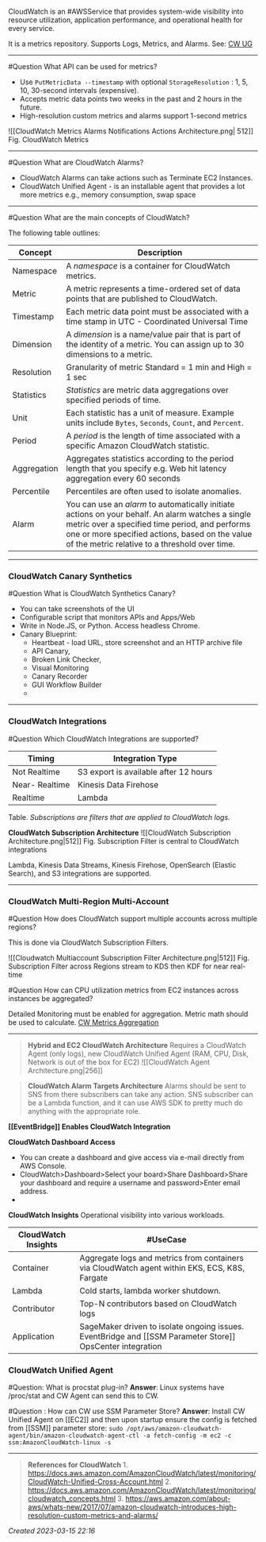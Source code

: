 CloudWatch is an #AWSService that provides system-wide visibility into resource utilization, application performance, and operational health for every service. 

It is a metrics repository. Supports Logs, Metrics, and Alarms.
See: [CW UG](https://docs.aws.amazon.com/AmazonCloudWatch/latest/monitoring/WhatIsCloudWatch.html)

---

#Question What API can be used for metrics?
- Use `PutMetricData --timestamp` with optional `StorageResolution` : 1, 5, 10, 30-second intervals (expensive). 
- Accepts metric data points two weeks in the past and 2 hours in the future.
- High-resolution custom metrics and alarms support 1-second metrics

![[CloudWatch Metrics Alarms Notifications Actions Architecture.png| 512]]
Fig. CloudWatch Metrics

--- 

#Question What are CloudWatch Alarms?
- CloudWatch Alarms can take actions such as Terminate EC2 Instances.
- CloudWatch Unified Agent - is an installable agent that provides a lot more metrics e.g., memory consumption, swap space
---

#Question  What are the main concepts of CloudWatch?

The following table outlines:

| Concept     | Description|
| ----------- | ------------------------------------------------------------------------------------------------------------------------------------------------------------------------------------------------------------------------------------------------------- |
| Namespace   | A _namespace_ is a container for CloudWatch metrics.|
| Metric      | A metric represents a time-ordered set of data points that are published to CloudWatch.                                                                                                                                                                 |
| Timestamp   | Each metric data point must be associated with a time stamp in UTC - Coordinated Universal Time                                                                                                                                                         |
| Dimension   | A _dimension_ is a name/value pair that is part of the identity of a metric. You can assign up to 30 dimensions to a metric.                                                                                                                            |
| Resolution  | Granularity of metric Standard = 1 min and High = 1 sec                                                                                                                                                                                                 |
| Statistics  | _Statistics_ are metric data aggregations over specified periods of time.                                                                                                                                                                               |
| Unit        | Each statistic has a unit of measure. Example units include `Bytes`, `Seconds`, `Count`, and `Percent`.                                                                                                                                    |
| Period      | A _period_ is the length of time associated with a specific Amazon CloudWatch statistic.                                                                                                                                                                |
| Aggregation | Aggregates statistics according to the period length that you specify e.g. Web hit latency aggregation every 60 seconds                                                                                                                                 |
| Percentile  | Percentiles are often used to isolate anomalies.                                                                                                                                                                                                        |
| Alarm       | You can use an _alarm_ to automatically initiate actions on your behalf. An alarm watches a single metric over a specified time period, and performs one or more specified actions, based on the value of the metric relative to a threshold over time. |

---
### CloudWatch Canary Synthetics

#Question What is  CloudWatch Synthetics Canary?
- You can take screenshots of the UI
- Configurable script that monitors APIs and Apps/Web
- Write in Node.JS, or Python. Access headless Chrome.
- Canary Blueprint:
	- Heartbeat - load URL, store screenshot and an HTTP archive file
	- API Canary,
	- Broken Link Checker, 
	- Visual Monitoring
	- Canary Recorder
	- GUI Workflow Builder
	- 
---
### CloudWatch Integrations

#Question Which CloudWatch Integrations are supported?

| Timing         | Integration Type                      |
| -------------- | ------------------------------------- |
| Not Realtime  | S3 export is available after 12 hours |
| Near- Realtime | Kinesis Data Firehose                 |
| Realtime      | Lambda                                |

Table. _Subscriptions are filters that are applied to CloudWatch logs._ 

**CloudWatch Subscription Architecture**
![[CloudWatch Subscription Architecture.png|512]]
Fig. Subscription Filter is central to CloudWatch integrations

Lambda, Kinesis Data Streams, Kinesis Firehose, OpenSearch (Elastic Search), and S3 integrations are supported.

---

### CloudWatch Multi-Region Multi-Account

#Question How does CloudWatch support multiple accounts across multiple regions?

This is done via CloudWatch Subscription Filters.

![[Cloudwatch Multiaccount Subscription Filter Architecture.png|512]]
Fig. Subscription Filter across Regions stream to KDS then KDF for near real-time

#Question How can CPU utilization metrics from EC2 instances across instances be aggregated?

Detailed Monitoring must be enabled for aggregation.
Metric math should be used to calculate.
[CW Metrics Aggregation](https://docs.aws.amazon.com/AmazonCloudWatch/latest/monitoring/GetSingleMetricAllDimensions.html)

---

> **Hybrid and EC2 CloudWatch Architecture**
> Requires a CloudWatch Agent (only logs), new CloudWatch Unified Agent (RAM, CPU, Disk, Network is out of the box for EC2)
> ![[CloudWatch Agent Architecture.png|256]]

> **CloudWatch Alarm Targets Architecture**
> Alarms should be sent to SNS from there subscribers can take any action.
> SNS subscriber can be a Lambda function, and it can use AWS SDK to pretty much do anything with the appropriate role.

**[[EventBridge]] Enables CloudWatch Integration**

**CloudWatch Dashboard Access**
- You can create a dashboard and give access via e-mail directly from AWS Console.
- CloudWatch>Dashboard>Select your board>Share Dashboard>Share your dashboard and require a username and password>Enter email address.
- 
**CloudWatch Insights**
Operational visibility into various workloads. 

| CloudWatch Insights | #UseCase                                                                                       |
| ------------------- | --------------------------------------------------------------------------------------------- |
| Container           | Aggregate logs and metrics from containers via CloudWatch agent within EKS, ECS, K8S, Fargate |
| Lambda              | Cold starts, lambda worker shutdown.                                                          |
| Contributor         | Top-N contributors based on CloudWatch logs                                                   |
| Application         | SageMaker driven to isolate ongoing issues. EventBridge and [[SSM Parameter Store]] OpsCenter integration         |

### CloudWatch Unified Agent 

#Question: What is procstat plug-in?
**Answer**: Linux systems have /proc/stat and CW Agent can send this to CW.

#Question : How can CW use SSM Parameter Store?
**Answer**:  Install CW Unified Agent on [[EC2]] and then upon startup ensure the config is fetched from [[SSM]] parameter store: `sudo /opt/aws/amazon-cloudwatch-agent/bin/amazon-cloudwatch-agent-ctl -a fetch-config -m ec2 -c ssm:AmazonCloudWatch-linux -s`


---
>  **References for CloudWatch**
	1.  https://docs.aws.amazon.com/AmazonCloudWatch/latest/monitoring/CloudWatch-Unified-Cross-Account.html
	2. https://docs.aws.amazon.com/AmazonCloudWatch/latest/monitoring/cloudwatch_concepts.html
	3. https://aws.amazon.com/about-aws/whats-new/2017/07/amazon-cloudwatch-introduces-high-resolution-custom-metrics-and-alarms/


*Created  2023-03-15 22:16*